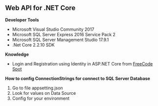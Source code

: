 ## Web API for .NET Core
**Developer Tools**
- Microsoft Visual Studio Community 2017
- Microsoft SQL Server Express 2016 Service Pack 2
- Microsoft SQL Server Management Studio 17.9.1
- .Net Core 2.2.10 SDK

**Knowledge**
- Login and Registration using Identity in ASP.NET Core from [FreeCode Spot](https://www.freecodespot.com/blog/asp-net-core-identity/)

**How to config ConnectionStrings for connect to SQL Server Database**  
1. Go to file appsetting.json
2. Look for values on Data Source
3. Config for your environment
